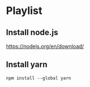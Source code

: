 # Playlist

## Install node.js
https://nodejs.org/en/download/

## Install yarn 
`npm install --global yarn`
